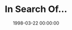 ---
layout: series
series: "In Search Of..."
permalink: "/in-search-of/"
title: In Search Of...
date: 1998-03-22 00:00:00
endDate: 1998-04-19 00:00:00
description: "We answer the top five questions about Christianity. "
src: "http://s3.amazonaws.com/crossroads-media/images/legacy/content/GenericCrnerSign.jpg"
---